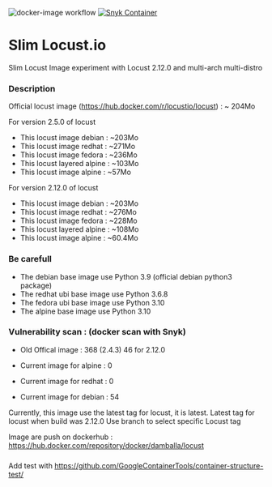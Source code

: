 ![docker-image workflow](https://github.com/Valinor/slim-locust/actions/workflows/docker-image.yml/badge.svg) [![Snyk Container](https://github.com/Valinor/slim-locust/actions/workflows/snyk-container-analysis.yml/badge.svg)](https://github.com/Valinor/slim-locust/actions/workflows/snyk-container-analysis.yml)

# Slim Locust.io 
Slim Locust Image experiment with Locust 2.12.0 and multi-arch multi-distro 

### Description
Official locust image (https://hub.docker.com/r/locustio/locust) : ~ 204Mo


For version 2.5.0 of locust
- This locust image debian   : ~203Mo
- This locust image redhat   : ~271Mo
- This locust image fedora   : ~236Mo
- This locust layered alpine : ~103Mo
- This locust image alpine   : ~57Mo

For version 2.12.0 of locust
- This locust image debian   : ~203Mo
- This locust image redhat   : ~276Mo
- This locust image fedora   : ~228Mo
- This locust layered alpine : ~108Mo
- This locust image alpine   : ~60.4Mo


### Be carefull

- The debian base image use Python 3.9 (official debian python3 package)
- The redhat ubi base image use Python 3.6.8
- The fedora ubi base image use Python 3.10
- The alpine base image use Python 3.10

### Vulnerability scan : (docker scan with Snyk)
- Old Offical image : 368 (2.4.3) 46 for 2.12.0

- Current image for alpine : 0
- Current image for redhat : 0
- Current image for debian : 54

Currently, this image use the latest tag for locust, it is latest.
Latest tag for locust when build was 2.12.0
Use branch to select specific Locust tag

Image are push on dockerhub : https://hub.docker.com/repository/docker/damballa/locust


###
Add test with https://github.com/GoogleContainerTools/container-structure-test/
